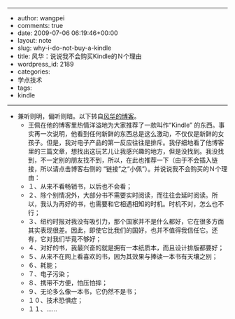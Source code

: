 - --
- author: wangpei
- comments: true
- date: 2009-07-06 06:19:46+00:00
- layout: note
- slug: why-i-do-not-buy-a-kindle
- title: 风华：说说我不会购买Kindle的Ｎ个理由
- wordpress_id: 2189
- categories:
- 学点技术
- tags:
- kindle
- --
- 兼听则明，偏听则暗。以下转自[风华的博客](http://fenghua09.blogbus.com/logs/41960186.html)。
    - 王佩在他的博客里热情洋溢地为大家推荐了一款叫作“Kindle” 的东西。事实再一次说明，他看到任何新鲜的东西总是这么激动，不仅仅是新鲜的女孩子。但是，我对电子产品的第一反应往往是排斥。我仔细地看了他博客里的三篇文章，想找出这玩艺儿让我感兴趣的地方，但是没找到。我没找到，不一定别的朋友找不到，所以，在此也推荐一下（由于不会插入链接，所以请点击博客右侧的 “链接”之“小佩”）。并说说我不会购买的Ｎ个理由：
    - １、从来不看畅销书，以后也不会看；
    - ２、除个别情况外，大部分书不需要实时阅读，而往往会延时阅读。所以，我认为再好的书，也需要和它相遇相知的时机。时机不对，怎么也不行；
    - ３、纽约时报对我没有吸引力，那个国家并不是什么都好，它在很多方面其实表现很差。因此，即使它比我们的国好，也并不值得我信任它。还有，它对我们毕竟不够好；
    - ４、对好的书，我最兴奋的就是拥有一本纸质本，而且设计排版都要好；
    - ５、从来不在网上看喜欢的书，因为其效果与捧读一本书有天壤之别；
    - ６、耗能；
    - ７、电子污染；
    - ８、携带不方便，怕压怕摔；
    - ９、无论多么像一本书，它仍然不是书；
    - １０、技术恐惧症；
    - １１、……
